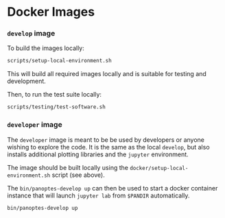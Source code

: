 Docker Images
=============

### `develop` image

To build the images locally:

```bash
scripts/setup-local-environment.sh
```

This will build all required images locally and is suitable for testing and development.

Then, to run the test suite locally:

```bash
scripts/testing/test-software.sh
````

### `developer` image

The `developer` image is meant to be be used by developers or anyone wishing to
explore the code. It is the same as the local `develop`, but also installs additional
plotting libraries and the `jupyter` environment.

The image should be built locally using the `docker/setup-local-environment.sh`
script (see above).

The `bin/panoptes-develop up` can then be used to start a docker container
instance that will launch `jupyter lab` from `$PANDIR` automatically.

```bash
bin/panoptes-develop up
```
